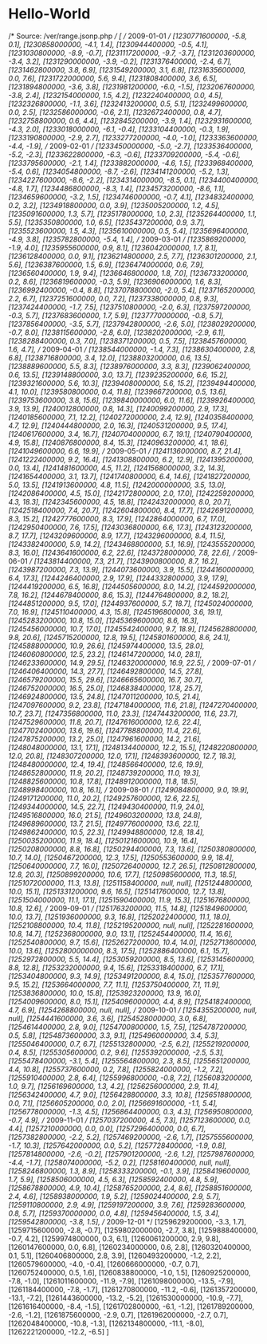 Hello-World
===========
/* Source: /ver/range.jsonp.php */
[
/* 2009-01-01 */
[1230771600000, -5.8, 0.1],
[1230858000000, -4.1, 1.4],
[1230944400000, -0.5, 4.1],
[1231030800000, -8.9, -0.7],
[1231117200000, -9.7, -3.7],
[1231203600000, -3.4, 3.2],
[1231290000000, -3.9, -0.2],
[1231376400000, -2.4, 6.7],
[1231462800000, 3.8, 6.9],
[1231549200000, 3.1, 6.8],
[1231635600000, 0.0, 7.6],
[1231722000000, 5.6, 9.4],
[1231808400000, 3.6, 6.5],
[1231894800000, -3.6, 3.8],
[1231981200000, -6.0, -1.5],
[1232067600000, -3.8, 2.4],
[1232154000000, 1.5, 4.2],
[1232240400000, 0.0, 4.5],
[1232326800000, -1.1, 3.6],
[1232413200000, 0.5, 5.1],
[1232499600000, 0.0, 2.5],
[1232586000000, -0.6, 2.1],
[1232672400000, 0.8, 4.7],
[1232758800000, 0.6, 4.4],
[1232845200000, -3.9, 1.4],
[1232931600000, -4.3, 2.0],
[1233018000000, -6.1, -0.4],
[1233104400000, -0.3, 1.9],
[1233190800000, -2.9, 2.7],
[1233277200000, -4.0, -1.0],
[1233363600000, -4.4, -1.9],
/* 2009-02-01 */
[1233450000000, -5.0, -2.7],
[1233536400000, -5.2, -2.3],
[1233622800000, -6.3, -0.6],
[1233709200000, -5.4, -0.6],
[1233795600000, -2.1, 1.4],
[1233882000000, -4.6, 1.5],
[1233968400000, -5.4, 0.6],
[1234054800000, -8.7, -2.6],
[1234141200000, -5.2, 1.3],
[1234227600000, -8.6, -2.2],
[1234314000000, -8.5, 0.1],
[1234400400000, -4.8, 1.7],
[1234486800000, -8.3, 1.4],
[1234573200000, -8.6, 1.1],
[1234659600000, -3.2, 1.5],
[1234746000000, -0.7, 4.1],
[1234832400000, 0.2, 3.2],
[1234918800000, 0.0, 3.9],
[1235005200000, 1.2, 4.5],
[1235091600000, 1.3, 5.7],
[1235178000000, 1.0, 2.3],
[1235264400000, 1.1, 5.5],
[1235350800000, 1.0, 6.5],
[1235437200000, 0.9, 3.7],
[1235523600000, 1.5, 4.3],
[1235610000000, 0.5, 5.4],
[1235696400000, -4.9, 3.8],
[1235782800000, -5.4, 1.4],
/* 2009-03-01 */
[1235869200000, -1.9, 4.0],
[1235955600000, 0.9, 8.1],
[1236042000000, 1.7, 8.1],
[1236128400000, 0.0, 9.1],
[1236214800000, 2.5, 7.7],
[1236301200000, 2.1, 5.6],
[1236387600000, 1.5, 6.9],
[1236474000000, 0.6, 7.9],
[1236560400000, 1.9, 9.4],
[1236646800000, 1.8, 7.0],
[1236733200000, 0.2, 8.6],
[1236819600000, -0.3, 5.9],
[1236906000000, 1.6, 8.3],
[1236992400000, -0.4, 8.8],
[1237078800000, -2.0, 5.4],
[1237165200000, 2.2, 6.7],
[1237251600000, 0.0, 7.2],
[1237338000000, 0.8, 9.3],
[1237424400000, -1.7, 7.5],
[1237510800000, -2.0, 6.3],
[1237597200000, -0.3, 5.7],
[1237683600000, 1.7, 5.9],
[1237770000000, -0.8, 5.7],
[1237856400000, -3.5, 5.7],
[1237942800000, -2.6, 5.0],
[1238029200000, -0.7, 8.0],
[1238115600000, -2.8, 6.0],
[1238202000000, -2.9, 6.1],
[1238288400000, 0.3, 7.0],
[1238371200000, 0.5, 7.5],
[1238457600000, 1.6, 4.7],
/* 2009-04-01 */
[1238544000000, -1.4, 7.3],
[1238630400000, 2.8, 6.8],
[1238716800000, 3.4, 12.0],
[1238803200000, 0.6, 13.5],
[1238889600000, 5.5, 8.3],
[1238976000000, 3.3, 8.3],
[1239062400000, 0.6, 13.5],
[1239148800000, 3.0, 13.7],
[1239235200000, 6.6, 15.2],
[1239321600000, 5.6, 10.3],
[1239408000000, 5.6, 15.2],
[1239494400000, 4.1, 10.0],
[1239580800000, 0.4, 11.8],
[1239667200000, 0.5, 13.6],
[1239753600000, 3.8, 15.6],
[1239840000000, 6.0, 11.6],
[1239926400000, 3.9, 13.9],
[1240012800000, 0.8, 14.3],
[1240099200000, 2.9, 17.3],
[1240185600000, 7.1, 12.2],
[1240272000000, 2.4, 12.9],
[1240358400000, 4.7, 12.9],
[1240444800000, 2.0, 16.3],
[1240531200000, 9.5, 17.4],
[1240617600000, 3.4, 16.7],
[1240704000000, 6.7, 19.1],
[1240790400000, 4.9, 15.8],
[1240876800000, 8.4, 15.3],
[1240963200000, 4.1, 18.6],
[1241049600000, 6.6, 19.9],
/* 2009-05-01 */
[1241136000000, 8.7, 21.4],
[1241222400000, 9.2, 16.4],
[1241308800000, 6.2, 12.9],
[1241395200000, 0.0, 13.4],
[1241481600000, 4.5, 11.2],
[1241568000000, 3.2, 14.3],
[1241654400000, 3.1, 13.7],
[1241740800000, 6.4, 14.6],
[1241827200000, 5.0, 13.5],
[1241913600000, 4.8, 11.5],
[1242000000000, 3.5, 13.0],
[1242086400000, 4.5, 15.0],
[1242172800000, 2.0, 17.0],
[1242259200000, 4.3, 18.3],
[1242345600000, 4.5, 18.8],
[1242432000000, 8.0, 20.7],
[1242518400000, 7.4, 20.7],
[1242604800000, 8.4, 17.7],
[1242691200000, 8.3, 15.2],
[1242777600000, 8.3, 17.9],
[1242864000000, 6.7, 17.0],
[1242950400000, 7.6, 17.5],
[1243036800000, 6.6, 17.3],
[1243123200000, 8.7, 17.7],
[1243209600000, 8.9, 17.7],
[1243296000000, 8.4, 11.5],
[1243382400000, 5.9, 14.2],
[1243468800000, 5.1, 16.9],
[1243555200000, 8.3, 16.0],
[1243641600000, 6.2, 22.6],
[1243728000000, 7.8, 22.6],
/* 2009-06-01 */
[1243814400000, 7.3, 21.7],
[1243900800000, 8.7, 16.2],
[1243987200000, 7.3, 13.9],
[1244073600000, 3.9, 15.5],
[1244160000000, 6.4, 17.3],
[1244246400000, 2.9, 17.9],
[1244332800000, 3.9, 17.9],
[1244419200000, 6.5, 16.8],
[1244505600000, 8.0, 14.2],
[1244592000000, 7.8, 16.2],
[1244678400000, 8.6, 15.3],
[1244764800000, 8.2, 18.2],
[1244851200000, 9.5, 17.0],
[1244937600000, 5.7, 18.7],
[1245024000000, 7.0, 16.9],
[1245110400000, 4.3, 15.8],
[1245196800000, 3.6, 19.1],
[1245283200000, 10.8, 15.0],
[1245369600000, 8.6, 16.3],
[1245456000000, 10.7, 17.0],
[1245542400000, 9.7, 18.9],
[1245628800000, 9.8, 20.6],
[1245715200000, 12.8, 19.5],
[1245801600000, 8.6, 24.1],
[1245888000000, 10.9, 26.6],
[1245974400000, 13.5, 28.0],
[1246060800000, 12.5, 23.2],
[1246147200000, 14.0, 28.1],
[1246233600000, 14.9, 29.5],
[1246320000000, 16.9, 22.5],
/* 2009-07-01 */
[1246406400000, 14.3, 27.7],
[1246492800000, 14.5, 27.8],
[1246579200000, 15.5, 29.6],
[1246665600000, 16.7, 30.7],
[1246752000000, 16.5, 25.0],
[1246838400000, 17.8, 25.7],
[1246924800000, 13.5, 24.8],
[1247011200000, 10.5, 21.4],
[1247097600000, 9.2, 23.8],
[1247184000000, 11.6, 21.8],
[1247270400000, 10.7, 23.7],
[1247356800000, 11.0, 23.3],
[1247443200000, 11.6, 23.7],
[1247529600000, 11.8, 20.7],
[1247616000000, 12.6, 22.4],
[1247702400000, 13.6, 19.6],
[1247788800000, 11.4, 22.6],
[1247875200000, 13.2, 25.0],
[1247961600000, 14.2, 21.6],
[1248048000000, 13.1, 17.1],
[1248134400000, 12.2, 15.5],
[1248220800000, 12.0, 20.8],
[1248307200000, 12.0, 17.1],
[1248393600000, 12.7, 18.3],
[1248480000000, 12.4, 19.4],
[1248566400000, 12.6, 19.9],
[1248652800000, 11.9, 20.2],
[1248739200000, 11.0, 19.3],
[1248825600000, 10.8, 17.8],
[1248912000000, 11.8, 18.5],
[1248998400000, 10.8, 16.1],
/* 2009-08-01 */
[1249084800000, 9.0, 19.9],
[1249171200000, 11.0, 20.2],
[1249257600000, 12.6, 22.5],
[1249344000000, 14.5, 22.7],
[1249430400000, 11.9, 24.0],
[1249516800000, 16.0, 21.5],
[1249603200000, 13.8, 24.8],
[1249689600000, 13.7, 21.5],
[1249776000000, 13.6, 22.1],
[1249862400000, 10.5, 22.3],
[1249948800000, 12.8, 18.4],
[1250035200000, 11.9, 18.4],
[1250121600000, 10.9, 16.4],
[1250208000000, 8.8, 16.8],
[1250294400000, 7.3, 13.6],
[1250380800000, 10.7, 14.0],
[1250467200000, 12.3, 17.5],
[1250553600000, 9.9, 18.4],
[1250640000000, 7.7, 16.0],
[1250726400000, 12.7, 26.5],
[1250812800000, 12.8, 20.3],
[1250899200000, 10.6, 17.7],
[1250985600000, 11.3, 18.5],
[1251072000000, 11.3, 13.8],
[1251158400000, null, null],
[1251244800000, 10.0, 15.1],
[1251331200000, 9.6, 16.5],
[1251417600000, 12.7, 13.8],
[1251504000000, 11.1, 17.1],
[1251590400000, 11.9, 15.3],
[1251676800000, 10.8, 12.6],
/* 2009-09-01 */
[1251763200000, 11.5, 14.8],
[1251849600000, 10.0, 13.7],
[1251936000000, 9.3, 16.8],
[1252022400000, 11.1, 18.0],
[1252108800000, 10.4, 11.8],
[1252195200000, null, null],
[1252281600000, 10.8, 14.7],
[1252368000000, 9.0, 13.1],
[1252454400000, 11.4, 16.6],
[1252540800000, 9.7, 15.6],
[1252627200000, 10.4, 14.0],
[1252713600000, 10.0, 13.6],
[1252800000000, 8.3, 17.5],
[1252886400000, 6.1, 15.7],
[1252972800000, 5.5, 14.4],
[1253059200000, 8.5, 13.6],
[1253145600000, 8.8, 12.8],
[1253232000000, 9.4, 15.6],
[1253318400000, 6.7, 17.1],
[1253404800000, 9.3, 14.9],
[1253491200000, 8.4, 15.0],
[1253577600000, 9.5, 15.2],
[1253664000000, 7.7, 11.1],
[1253750400000, 7.1, 11.9],
[1253836800000, 10.0, 15.8],
[1253923200000, 13.9, 16.0],
[1254009600000, 8.0, 15.1],
[1254096000000, 4.4, 8.9],
[1254182400000, 4.7, 6.9],
[1254268800000, null, null],
/* 2009-10-01 */
[1254355200000, null, null],
[1254441600000, 3.6, 3.6],
[1254528000000, 3.0, 6.8],
[1254614400000, 2.8, 9.0],
[1254700800000, 1.5, 7.5],
[1254787200000, 0.5, 5.8],
[1254873600000, 3.3, 9.1],
[1254960000000, 3.4, 5.3],
[1255046400000, 0.7, 6.7],
[1255132800000, -2.5, 6.2],
[1255219200000, 0.4, 8.5],
[1255305600000, 0.2, 9.6],
[1255392000000, -2.5, 5.3],
[1255478400000, -3.1, 5.4],
[1255564800000, 2.3, 8.5],
[1255651200000, 4.4, 10.8],
[1255737600000, 0.2, 7.8],
[1255824000000, -1.2, 7.2],
[1255910400000, 2.8, 6.4],
[1255996800000, -0.8, 7.2],
[1256083200000, 1.0, 9.7],
[1256169600000, 1.3, 4.2],
[1256256000000, 2.9, 11.4],
[1256342400000, 4.7, 9.0],
[1256428800000, 3.3, 10.8],
[1256518800000, 0.0, 7.1],
[1256605200000, 0.0, 2.0],
[1256691600000, -1.1, 5.4],
[1256778000000, -1.3, 4.5],
[1256864400000, 0.3, 4.3],
[1256950800000, -0.7, 4.9],
/* 2009-11-01 */
[1257037200000, 4.5, 7.3],
[1257123600000, 0.0, 4.4],
[1257210000000, 0.0, 0.0],
[1257296400000, 0.0, 6.7],
[1257382800000, -2.2, 5.2],
[1257469200000, -2.6, 1.7],
[1257555600000, -1.7, 10.3],
[1257642000000, 0.0, 5.2],
[1257728400000, -1.9, 0.8],
[1257814800000, -2.6, -0.2],
[1257901200000, -2.6, 1.2],
[1257987600000, -4.4, -1.7],
[1258074000000, -5.2, 0.2],
[1258160400000, null, null],
[1258246800000, 1.3, 8.9],
[1258333200000, -0.1, 3.9],
[1258419600000, 1.7, 5.9],
[1258506000000, 4.5, 6.3],
[1258592400000, 4.8, 5.9],
[1258678800000, 4.9, 10.4],
[1258765200000, 2.4, 8.6],
[1258851600000, 2.4, 4.6],
[1258938000000, 1.9, 5.2],
[1259024400000, 2.9, 5.7],
[1259110800000, 2.9, 4.9],
[1259197200000, 3.9, 7.6],
[1259283600000, 0.8, 5.7],
[1259370000000, 0.0, 4.8],
[1259456400000, 1.5, 3.4],
[1259542800000, -3.8, 1.5],
/* 2009-12-01 */
[1259629200000, -3.3, 1.7],
[1259715600000, -2.8, -0.7],
[1259802000000, -2.7, 3.8],
[1259888400000, -0.7, 4.2],
[1259974800000, 0.3, 6.1],
[1260061200000, 2.9, 9.8],
[1260147600000, 0.0, 6.8],
[1260234000000, 0.6, 2.8],
[1260320400000, 0.1, 5.1],
[1260406800000, 2.8, 3.9],
[1260493200000, -1.2, 2.2],
[1260579600000, -4.0, -0.4],
[1260666000000, -0.7, 0.7],
[1260752400000, 0.5, 1.6],
[1260838800000, -1.0, 1.5],
[1260925200000, -7.8, -1.0],
[1261011600000, -11.9, -7.9],
[1261098000000, -13.5, -7.9],
[1261184400000, -7.8, -1.7],
[1261270800000, -11.2, -0.6],
[1261357200000, -13.1, -7.2],
[1261443600000, -13.2, -5.2],
[1261530000000, -10.9, -7.7],
[1261616400000, -8.4, -1.5],
[1261702800000, -6.1, -1.2],
[1261789200000, -2.6, -1.2],
[1261875600000, -2.9, 0.7],
[1261962000000, -2.7, 0.7],
[1262048400000, -10.8, -1.3],
[1262134800000, -11.1, -8.0],
[1262221200000, -12.2, -6.5]
]
